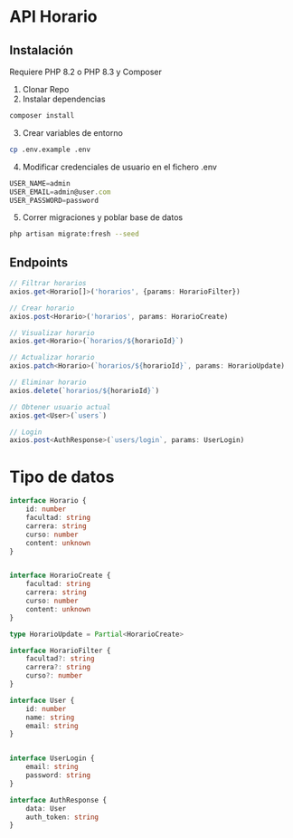 # API Horario

## Instalación

Requiere PHP 8.2 o PHP 8.3 y Composer

1. Clonar Repo
2. Instalar dependencias

```sh
composer install
```
3. Crear variables de entorno

```sh
cp .env.example .env
```

4. Modificar credenciales de usuario en el fichero .env

```ts
USER_NAME=admin
USER_EMAIL=admin@user.com
USER_PASSWORD=password
```

5. Correr migraciones y poblar base de datos

```sh
php artisan migrate:fresh --seed
```

## Endpoints

```typescript
// Filtrar horarios
axios.get<Horario[]>('horarios', {params: HorarioFilter})

// Crear horario
axios.post<Horario>('horarios', params: HorarioCreate)

// Visualizar horario
axios.get<Horario>(`horarios/${horarioId}`)

// Actualizar horario
axios.patch<Horario>(`horarios/${horarioId}`, params: HorarioUpdate)

// Eliminar horario
axios.delete(`horarios/${horarioId}`)

// Obtener usuario actual
axios.get<User>(`users`)

// Login
axios.post<AuthResponse>(`users/login`, params: UserLogin)
```

# Tipo de datos

```typescript
interface Horario {
    id: number
    facultad: string
    carrera: string
    curso: number
    content: unknown
}


interface HorarioCreate {
    facultad: string
    carrera: string
    curso: number
    content: unknown
}

type HorarioUpdate = Partial<HorarioCreate>

interface HorarioFilter {
    facultad?: string
    carrera?: string
    curso?: number
}

interface User {
    id: number
    name: string
    email: string
}


interface UserLogin {
    email: string
    password: string
}

interface AuthResponse {
    data: User
    auth_token: string
}
```
